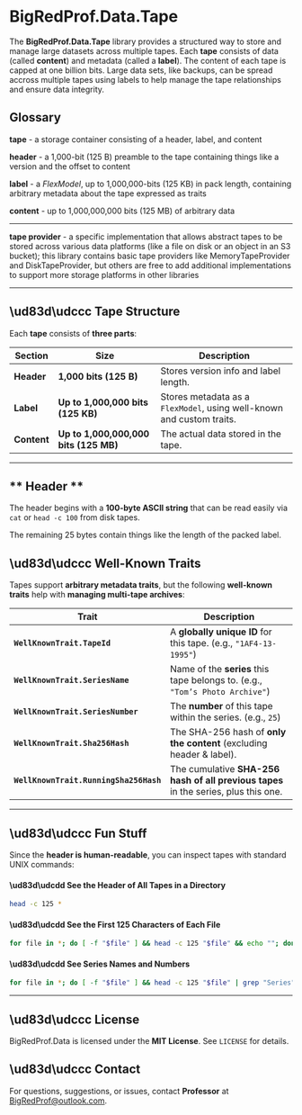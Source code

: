 # BigRedProf.Data.Tape

The **BigRedProf.Data.Tape** library provides a structured way to store and manage large datasets across multiple tapes. Each **tape** consists of data (called **content**) and metadata (called a  **label**). The content of each tape is capped at one billion bits. Large data sets, like backups, can be spread accross multiple tapes using labels to help manage the tape relationships and ensure data integrity.

## Glossary

**tape** - a storage container consisting of a header, label, and content

**header** - a 1,000-bit (125 B) preamble to the tape containing things like a version and the offset to content

**label** - a *FlexModel*, up to 1,000,000-bits (125 KB) in pack length, containing arbitrary metadata about the tape expressed as traits

**content** - up to 1,000,000,000 bits (125 MB) of arbitrary data

---

**tape provider** - a specific implementation that allows abstract tapes to be stored across various data platforms (like a file on disk or an object in an S3 bucket); this library contains basic tape providers like MemoryTapeProvider and DiskTapeProvider, but others are free to add additional implementations to support more storage platforms in other libraries 

---

## **\ud83d\udccc Tape Structure**
Each **tape** consists of **three parts**:

| **Section**  | **Size**          | **Description** |
|-------------|-----------------|----------------|
| **Header**  | **1,000 bits (125 B)** | Stores version info and label length. |
| **Label**   | **Up to 1,000,000 bits (125 KB)** | Stores metadata as a `FlexModel`, using well-known and custom traits. |
| **Content** | **Up to 1,000,000,000 bits (125 MB)** | The actual data stored in the tape. |

---

## ** Header **
The header begins with a **100-byte ASCII string** that can be read easily via `cat` or `head -c 100` from disk tapes.

The remaining 25 bytes contain things like the length of the packed label.



## **\ud83d\udccc Well-Known Traits**
Tapes support **arbitrary metadata traits**, but the following **well-known traits** help with **managing multi-tape archives**:

| **Trait**               | **Description** |
|-------------------------|----------------|
| **`WellKnownTrait.TapeId`** | A **globally unique ID** for this tape. (e.g., `"1AF4-13-1995"`) |
| **`WellKnownTrait.SeriesName`** | Name of the **series** this tape belongs to. (e.g., `"Tom’s Photo Archive"`) |
| **`WellKnownTrait.SeriesNumber`** | The **number** of this tape within the series. (e.g., `25`) |
| **`WellKnownTrait.Sha256Hash`** | The SHA-256 hash of **only the content** (excluding header & label). |
| **`WellKnownTrait.RunningSha256Hash`** | The cumulative **SHA-256 hash of all previous tapes** in the series, plus this one. |

---

## **\ud83d\udccc Fun Stuff**
Since the **header is human-readable**, you can inspect tapes with standard UNIX commands:

#### **\ud83d\udcdd See the Header of All Tapes in a Directory**
```bash
head -c 125 *
```
#### **\ud83d\udcdd See the First 125 Characters of Each File**
```bash
for file in *; do [ -f "$file" ] && head -c 125 "$file" && echo ""; done
```
#### **\ud83d\udcdd See Series Names and Numbers**
```bash
for file in *; do [ -f "$file" ] && head -c 125 "$file" | grep "Series"; done
```

---

## **\ud83d\udccc License**
BigRedProf.Data is licensed under the **MIT License**. See `LICENSE` for details.

## **\ud83d\udccc Contact**
For questions, suggestions, or issues, contact **Professor** at [BigRedProf@outlook.com](mailto:BigRedProf@outlook.com).
